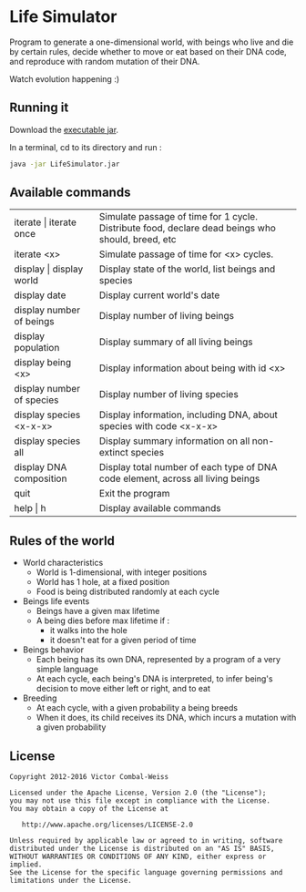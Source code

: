 # Life Simulator

Program to generate a one-dimensional world, with beings who live and die by certain rules, 
decide whether to move or eat based on their DNA code, and reproduce with random mutation of their DNA.

Watch evolution happening :)

## Running it

Download the [executable jar](http://victor.combal-weiss.eu/lifesimulator/LifeSimulator.jar).

In a terminal, cd to its directory and run :
``` sh
java -jar LifeSimulator.jar
```

## Available commands

<table>
  <tr>
    <td>
      iterate | iterate once
    </td>
    <td>
      Simulate passage of time for 1 cycle. Distribute food, declare dead beings who should, breed, etc
    </td>
  </tr>
  <tr>
    <td>
      iterate &lt;x&gt;
    </td>
    <td>
      Simulate passage of time for &lt;x&gt; cycles.
    </td>
  </tr>
  <tr>
    <td>
      display | display world
    </td>
    <td>
      Display state of the world, list beings and species
    </td>
  </tr>
  <tr>
    <td>
      display date
    </td>
    <td>
      Display current world's date
    </td>
  </tr>
  <tr>
    <td>
      display number of beings
    </td>
    <td>
      Display number of living beings
    </td>
  </tr>
  <tr>
    <td>
      display population
    </td>
    <td>
      Display summary of all living beings
    </td>
  </tr>
  <tr>
    <td>
      display being &lt;x&gt;
    </td>
    <td>
      Display information about being with id &lt;x&gt;
    </td>
  </tr>
  <tr>
    <td>
      display number of species
    </td>
    <td>
      Display number of living species
    </td>
  </tr>
  <tr>
    <td>
      display species &lt;x-x-x&gt;
    </td>
    <td>
      Display information, including DNA, about species with code &lt;x-x-x&gt;
    </td>
  </tr>
  <tr>
    <td>
      display species all
    </td>
    <td>
      Display summary information on all non-extinct species
    </td>
  </tr>
  <tr>
    <td>
      display DNA composition
    </td>
    <td>
      Display total number of each type of DNA code element, across all living beings
    </td>
  </tr>
  <tr>
    <td>
      quit
    </td>
    <td>
      Exit the program
    </td>
  </tr>
  <tr>
    <td>
      help | h
    </td>
    <td>
      Display available commands
    </td>
  </tr>
</table>

## Rules of the world

 * World characteristics
   * World is 1-dimensional, with integer positions
   * World has 1 hole, at a fixed position
   * Food is being distributed randomly at each cycle
 * Beings life events
   * Beings have a given max lifetime
   * A being dies before max lifetime if :
     * it walks into the hole
     * it doesn't eat for a given period of time
 * Beings behavior
   * Each being has its own DNA, represented by a program of a very simple language
   * At each cycle, each being's DNA is interpreted, to infer being's decision to move either left or right, and to eat
 * Breeding
   * At each cycle, with a given probability a being breeds
   * When it does, its child receives its DNA, which incurs a mutation with a given probability

## License

    Copyright 2012-2016 Victor Combal-Weiss

    Licensed under the Apache License, Version 2.0 (the "License");
    you may not use this file except in compliance with the License.
    You may obtain a copy of the License at

       http://www.apache.org/licenses/LICENSE-2.0

    Unless required by applicable law or agreed to in writing, software
    distributed under the License is distributed on an "AS IS" BASIS,
    WITHOUT WARRANTIES OR CONDITIONS OF ANY KIND, either express or implied.
    See the License for the specific language governing permissions and
    limitations under the License.
